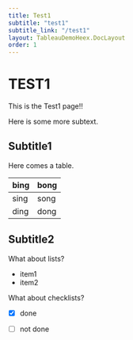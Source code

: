 ```yaml
---
title: Test1
subtitle: "test1"
subtitle_link: "/test1"
layout: TableauDemoHeex.DocLayout
order: 1
---
```


# TEST1

This is the Test1 page!!

Here is some more subtext.

## Subtitle1 

Here comes a table.

| bing | bong |
|------|------|
| sing | song |
| ding | dong |

## Subtitle2 

What about lists? 

- item1 
- item2 

What about checklists? 

- [x] done 
- [ ] not done

